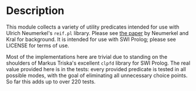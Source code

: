 # Description

This module collects a variety of utility predicates intended for use with Ulrich Neumerkel's
`reif.pl` library. Please see [the paper](https://arxiv.org/abs/1607.01590) by Neumerkel and Kral
for background. It is intended for use with SWI Prolog; please see LICENSE for terms of use.

Most of the implementations here are trivial due to standing on the shoulders of Markus Triska's
excellent `clpfd` library for SWI Prolog. The real value provided here is in the tests: every
provided predicate is tested in all possible modes, with the goal of eliminating all unnecessary 
choice points. So far this adds up to over 220 tests.

